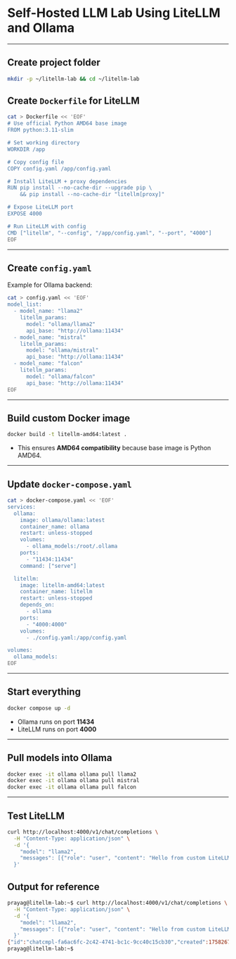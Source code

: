 # Self-Hosted LLM Lab Using LiteLLM and Ollama

---

## Create project folder

```bash
mkdir -p ~/litellm-lab && cd ~/litellm-lab
```

## Create `Dockerfile` for LiteLLM

```bash
cat > Dockerfile << 'EOF'
# Use official Python AMD64 base image
FROM python:3.11-slim

# Set working directory
WORKDIR /app

# Copy config file
COPY config.yaml /app/config.yaml

# Install LiteLLM + proxy dependencies
RUN pip install --no-cache-dir --upgrade pip \
    && pip install --no-cache-dir "litellm[proxy]"

# Expose LiteLLM port
EXPOSE 4000

# Run LiteLLM with config
CMD ["litellm", "--config", "/app/config.yaml", "--port", "4000"]
EOF
```

---

## Create `config.yaml`

Example for Ollama backend:

```bash
cat > config.yaml << 'EOF'
model_list:
  - model_name: "llama2"
    litellm_params:
      model: "ollama/llama2"
      api_base: "http://ollama:11434"
  - model_name: "mistral"
    litellm_params:
      model: "ollama/mistral"
      api_base: "http://ollama:11434"
  - model_name: "falcon"
    litellm_params:
      model: "ollama/falcon"
      api_base: "http://ollama:11434"
EOF
```

---

##  Build custom Docker image

```bash
docker build -t litellm-amd64:latest .
```

* This ensures **AMD64 compatibility** because base image is Python AMD64.

---

## Update `docker-compose.yaml`

```bash
cat > docker-compose.yaml << 'EOF'
services:
  ollama:
    image: ollama/ollama:latest
    container_name: ollama
    restart: unless-stopped
    volumes:
      - ollama_models:/root/.ollama
    ports:
      - "11434:11434"
    command: ["serve"]

  litellm:
    image: litellm-amd64:latest
    container_name: litellm
    restart: unless-stopped
    depends_on:
      - ollama
    ports:
      - "4000:4000"
    volumes:
      - ./config.yaml:/app/config.yaml

volumes:
  ollama_models:
EOF
```

---

## Start everything

```bash
docker compose up -d
```

* Ollama runs on port **11434**
* LiteLLM runs on port **4000**

---

## Pull models into Ollama

```bash
docker exec -it ollama ollama pull llama2
docker exec -it ollama ollama pull mistral
docker exec -it ollama ollama pull falcon
```

---

## Test LiteLLM

```bash
curl http://localhost:4000/v1/chat/completions \
  -H "Content-Type: application/json" \
  -d '{
    "model": "llama2",
    "messages": [{"role": "user", "content": "Hello from custom LiteLLM image"}]
  }'
```

## Output for reference

```bash
prayag@litellm-lab:~$ curl http://localhost:4000/v1/chat/completions \
  -H "Content-Type: application/json" \
  -d '{
    "model": "llama2",
    "messages": [{"role": "user", "content": "Hello from custom LiteLLM image"}]
  }'
{"id":"chatcmpl-fa6ac6fc-2c42-4741-bc1c-9cc40c15cb30","created":1758267894,"model":"ollama/llama2","object":"chat.completion","choices":[{"finish_reason":"stop","index":0,"message":{"content":" Nice to meet you! I'm just an AI model, I don't have personal experiences or emotions like humans do. However, I'm here to help you with any questions or tasks you may have. How can I assist you today?","role":"assistant"}}],"usage":{"completion_tokens":54,"prompt_tokens":35,"total_tokens":89}}
prayag@litellm-lab:~$
```
